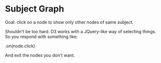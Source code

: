 # Subject Graph

Goal: click on a node to show only other nodes of same subject.

Shouldn't be too hard. D3 works with a JQuery-like way of selecting things. So you respond with something like:

.on(node.click)

And exit the nodes you don't want.

